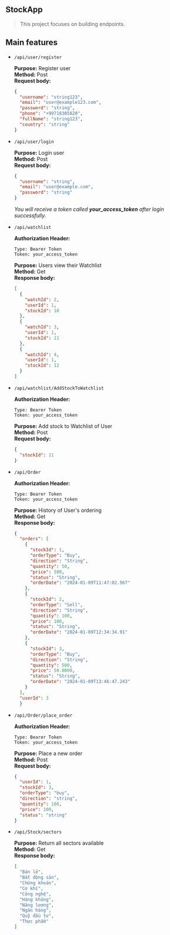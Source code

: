 
## StockApp
> This project focuses on building endpoints.

## Main features


- `/api/user/register`

    **Purpose:** Register user  
    **Method:** Post  
    **Request body:**  
    ```json
    {
      "username": "string123",
      "email": "user@example123.com",
      "password": "string",
      "phone": "+99718305820",
      "fullName": "string123",
      "country": "string"
    }

- `/api/user/login`

    **Purpose:** Login user  
    **Method:** Post  
    **Request body:**  
    ```json
    {
      "username": "string",
      "email": "user@example.com",
      "password": "string"
    }
    ```
  *You will receive a token called **your_access_token** after login successfully.*

- `/api/watchlist`

    **Authorization Header:**
    ~~~ 
    Type: Bearer Token
    Token: your_access_token
    ~~~

    **Purpose:** Users view their Watchlist  
    **Method:** Get  
    **Response body:**  
    ```json
    [
      {
        "watchId": 2,
        "userId": 1,
        "stockId": 10
      },
      {
        "watchId": 3,
        "userId": 1,
        "stockId": 11
      },
      {
        "watchId": 4,
        "userId": 1,
        "stockId": 12
      }
    ]
    ```
- `/api/watchlist/AddStockToWatchlist`

    **Authorization Header:**
    ~~~ 
    Type: Bearer Token
    Token: your_access_token
    ~~~

    **Purpose:** Add stock to Watchlist of User  
    **Method:** Post  
    **Request body:**  
    ```json
    {
      "stockId": 11
    }
    ```
- `/api/Order`  

    **Authorization Header:**
    ~~~ 
    Type: Bearer Token
    Token: your_access_token
    ~~~

    **Purpose:** History of User's ordering  
    **Method:** Get  
    **Response body:**  
    ```json
    {
      "orders": [
        {
          "stockId": 1,
          "orderType": "Buy",
          "direction": "String",
          "quantity": 50,
          "price": 500,
          "status": "String",
          "orderDate": "2024-01-09T11:47:02.567"
        },
        {
          "stockId": 2,
          "orderType": "Sell",
          "direction": "String",
          "quantity": 100,
          "price": 100,
          "status": "String",
          "orderDate": "2024-01-09T12:34:34.91"
        },
        {
          "stockId": 3,
          "orderType": "Buy",
          "direction": "String",
          "quantity": 500,
          "price": 50.0000,
          "status": "String",
          "orderDate": "2024-01-09T13:46:47.243"
        }
      ],
      "userId": 3
      }
    ```
- `/api/Order/place_order`  

    **Authorization Header:**
    ~~~ 
    Type: Bearer Token
    Token: your_access_token
    ~~~

    **Purpose:** Place a new order  
    **Method:** Post  
    **Request body:**  
    ```json
    {
      "userId": 1,
      "stockId": 3,
      "orderType": "buy",
      "direction": "string",
      "quantity": 100,
      "price": 100,
      "status": "string"
    }
    ```
- `/api/Stock/sectors`  

    **Purpose:** Return all sectors available  
    **Method:** Get  
    **Response body:**  
    ```json
    [
      "Bán lẻ",
      "Bất động sản",
      "Chứng khoán",
      "Cơ khí",
      "Công nghệ",
      "Hàng không",
      "Năng lượng",
      "Ngân hàng",
      "Quỹ đầu tư",
      "Thực phẩm"
    ]
    ```
